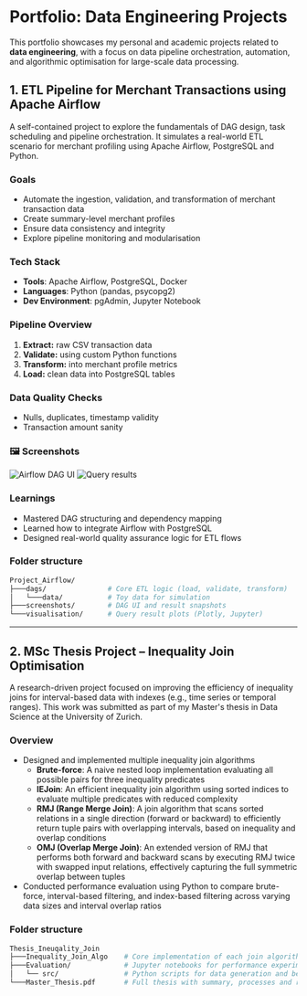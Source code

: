 # Portfolio: Data Engineering Projects

This portfolio showcases my personal and academic projects related to **data engineering**, with a focus on data pipeline orchestration, automation, and algorithmic optimisation for large-scale data processing.


## 1. ETL Pipeline for Merchant Transactions using Apache Airflow

A self-contained project to explore the fundamentals of DAG design, task scheduling and pipeline orchestration. It simulates a real-world ETL scenario for merchant profiling using Apache Airflow, PostgreSQL and Python.


### Goals
- Automate the ingestion, validation, and transformation of merchant transaction data
- Create summary-level merchant profiles
- Ensure data consistency and integrity
- Explore pipeline monitoring and modularisation


### Tech Stack
- **Tools**: Apache Airflow, PostgreSQL, Docker
- **Languages**: Python (pandas, psycopg2)
- **Dev Environment**: pgAdmin, Jupyter Notebook


### Pipeline Overview
1. **Extract:** raw CSV transaction data
2. **Validate:** using custom Python functions
3. **Transform:** into merchant profile metrics
4. **Load:** clean data into PostgreSQL tables


### Data Quality Checks
- Nulls, duplicates, timestamp validity
- Transaction amount sanity


### 🖼️ Screenshots
![Airflow DAG UI](screenshots/dag_ui.png)
![Query results](screenshots/profile_table.png)


### Learnings
- Mastered DAG structuring and dependency mapping
- Learned how to integrate Airflow with PostgreSQL
- Designed real-world quality assurance logic for ETL flows


### Folder structure
```sh
Project_Airflow/
├───dags/               # Core ETL logic (load, validate, transform)
│   └───data/           # Toy data for simulation
├───screenshots/        # DAG UI and result snapshots
└───visualisation/      # Query result plots (Plotly, Jupyter)
```

---


## 2. MSc Thesis Project – Inequality Join Optimisation

A research-driven project focused on improving the efficiency of inequality joins for interval-based data with indexes (e.g., time series or temporal ranges). This work was submitted as part of my Master's thesis in Data Science at the University of Zurich.


### Overview
- Designed and implemented multiple inequality join algorithms
  - **Brute-force**: A naive nested loop implementation evaluating all possible pairs for three inequality predicates
  - **IEJoin**: An efficient inequality join algorithm using sorted indices to evaluate multiple predicates with reduced complexity
  - **RMJ (Range Merge Join)**: A join algorithm that scans sorted relations in a single direction (forward or backward) to efficiently return tuple pairs with overlapping intervals, based on inequality and overlap conditions
  - **OMJ (Overlap Merge Join)**: An extended version of RMJ that performs both forward and backward scans by executing RMJ twice with swapped input relations, effectively capturing the full symmetric overlap between tuples
- Conducted performance evaluation using Python to compare brute-force, interval-based filtering, and index-based filtering across varying data sizes and interval overlap ratios


### Folder structure
```sh
Thesis_Ineuqality_Join
├───Inequality_Join_Algo    # Core implementation of each join algorithm variant
├───Evaluation/             # Jupyter notebooks for performance experiments
│   └── src/                # Python scripts for data generation and benchmarking
└───Master_Thesis.pdf       # Full thesis with summary, processes and results
```